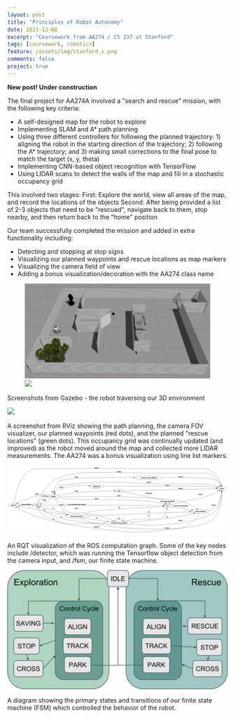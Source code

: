 ```yaml
---
layout: post
title: "Principles of Robot Autonomy"
date: 2021-12-08
excerpt: "Coursework from AA274 / CS 237 at Stanford"
tags: [coursework, robotics]
feature: /assets/img/stanford_s.png
comments: false
project: true
---
```


**New post! Under construction**

The final project for AA274A involved a "search and rescue" mission, with the following key criteria:
- A self-designed map for the robot to explore
- Implementing SLAM and A* path planning
- Using three different controllers for following the planned trajectory: 1) aligning the robot in the starting direction of the trajectory; 2) following the A* trajectory; and 3) making small corrections to the final pose to match the target (x, y, theta)
- Implementing CNN-based object recognition with TensorFlow
- Using LIDAR scans to detect the walls of the map and fill in a stochastic occupancy grid

This involved two stages: 
First: Explore the world, view all areas of the map, and record the locations of the objects
Second: After being provided a list of 2-3 objects that need to be "rescued", navigate back to them, stop nearby, and then return back to the "home" position 

Our team successfully completed the mission and added in extra functionality including:
- Detecting and stopping at stop signs
- Visualizing our planned waypoints and rescue locations as map markers
- Visualizing the camera field of view
- Adding a bonus visualization/decoration with the AA274 class name

<figure class="half">
    <a href="/assets/img/274/gazebo1.png"><img src="/assets/img/274/gazebo1.png"></a>
    <a href="/assets/img/274/gazebo2.png"><img src="/assets/img/274/gazebo2.png"></a>
</figure>

Screenshots from Gazebo - the robot traversing our 3D environment

<a href="/assets/img/274/rviz.png"><img src="/assets/img/274/rviz.png" style="max-height:300px; max-width: 100%; height: auto; width: auto;"></a>

A screenshot from RViz showing the path planning, the camera FOV visualizer, our planned waypoints (red dots), and the planned "rescue locations" (green dots). This occupancy grid was continually updated (and improved) as the robot moved around the map and collected more LIDAR measurements. The AA274 was a bonus visualization using line list markers. 


<a href="/assets/img/274/rqt.png"><img src="/assets/img/274/rqt.png"></a>

An RQT visualization of the ROS computation graph. Some of the key nodes include /detector, which was running the Tensorflow object detection from the camera input, and /fsm, our finite state machine. 

<a href="/assets/img/274/fsm2.png"><img src="/assets/img/274/fsm2.png" style="max-height:300px; max-width: 100%; height: auto; width: auto;"></a>

A diagram showing the primary states and transitions of our finite state machine (FSM) which controlled the behavior of the robot. 


